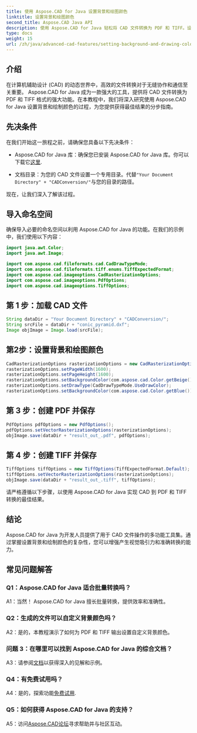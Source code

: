 ```yaml
---
title: 使用 Aspose.CAD for Java 设置背景和绘图颜色
linktitle: 设置背景和绘图颜色
second_title: Aspose.CAD Java API
description: 使用 Aspose.CAD for Java 轻松将 CAD 文件转换为 PDF 和 TIFF。设置自定义背景和绘图颜色以获得令人惊叹的视觉效果。
type: docs
weight: 15
url: /zh/java/advanced-cad-features/setting-background-and-drawing-color/
---
```

## 介绍

在计算机辅助设计 (CAD) 的动态世界中，高效的文件转换对于无缝协作和通信至关重要。 Aspose.CAD for Java 成为一款强大的工具，提供将 CAD 文件转换为 PDF 和 TIFF 格式的强大功能。在本教程中，我们将深入研究使用 Aspose.CAD for Java 设置背景和绘制颜色的过程，为您提供获得最佳结果的分步指南。

## 先决条件

在我们开始这一旅程之前，请确保您具备以下先决条件：

-  Aspose.CAD for Java 库：确保您已安装 Aspose.CAD for Java 库。你可以下载它[这里](https://releases.aspose.com/cad/java/).

- 文档目录：为您的 CAD 文件设置一个专用目录。代替`"Your Document Directory" + "CADConversion/"`与您的目录的路径。

现在，让我们深入了解该过程。

## 导入命名空间

确保导入必要的命名空间以利用 Aspose.CAD for Java 的功能。在我们的示例中，我们使用以下内容：

```java
import java.awt.Color;
import java.awt.Image;

import com.aspose.cad.fileformats.cad.CadDrawTypeMode;
import com.aspose.cad.fileformats.tiff.enums.TiffExpectedFormat;
import com.aspose.cad.imageoptions.CadRasterizationOptions;
import com.aspose.cad.imageoptions.PdfOptions;
import com.aspose.cad.imageoptions.TiffOptions;
```

## 第 1 步：加载 CAD 文件

```java
String dataDir = "Your Document Directory" + "CADConversion/";
String srcFile = dataDir + "conic_pyramid.dxf";
Image objImage = Image.load(srcFile);
```

## 第2步：设置背景和绘图颜色

```java
CadRasterizationOptions rasterizationOptions = new CadRasterizationOptions();
rasterizationOptions.setPageWidth(1600);
rasterizationOptions.setPageHeight(1600);
rasterizationOptions.setBackgroundColor(com.aspose.cad.Color.getBeige());
rasterizationOptions.setDrawType(CadDrawTypeMode.UseDrawColor);
rasterizationOptions.setBackgroundColor(com.aspose.cad.Color.getBlue());
```

## 第 3 步：创建 PDF 并保存

```java
PdfOptions pdfOptions = new PdfOptions();
pdfOptions.setVectorRasterizationOptions(rasterizationOptions);
objImage.save(dataDir + "result_out_.pdf", pdfOptions);
```

## 第 4 步：创建 TIFF 并保存

```java
TiffOptions tiffOptions = new TiffOptions(TiffExpectedFormat.Default);
tiffOptions.setVectorRasterizationOptions(rasterizationOptions);
objImage.save(dataDir + "result_out_.tiff", tiffOptions);
```

请严格遵循以下步骤，以使用 Aspose.CAD for Java 实现 CAD 到 PDF 和 TIFF 转换的最佳结果。

## 结论

Aspose.CAD for Java 为开发人员提供了用于 CAD 文件操作的多功能工具集。通过掌握设置背景和绘制颜色的复杂性，您可以增强产生视觉吸引力和准确转换的能力。

## 常见问题解答

### Q1：Aspose.CAD for Java 适合批量转换吗？

A1：当然！ Aspose.CAD for Java 擅长批量转换，提供效率和准确性。

### Q2：生成的文件可以自定义背景颜色吗？

A2：是的，本教程演示了如何为 PDF 和 TIFF 输出设置自定义背景颜色。

### 问题 3：在哪里可以找到 Aspose.CAD for Java 的综合文档？

 A3：请参阅[文档](https://reference.aspose.com/cad/java/)以获得深入的见解和示例。

### Q4：有免费试用吗？

 A4：是的，探索功能[免费试用](https://releases.aspose.com/).

### Q5：如何获得 Aspose.CAD for Java 的支持？

A5：访问[Aspose.CAD论坛](https://forum.aspose.com/c/cad/19)寻求帮助并与社区互动。
